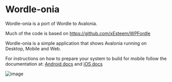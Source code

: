 # Wordle-onia

Wordle-onia is a port of Wordle to Avalonia. 

Much of the code is based on https://github.com/xEsteem/WPFordle

Wordle-onia is a simple application that shows Avalonia running on Desktop, Mobile and Web.

For instructions on how to prepare your system to build for mobile follow the documentation at:
[Android docs](https://docs.avaloniaui.net/docs/guides/platforms/android/) and [iOS docs](https://docs.avaloniaui.net/docs/guides/platforms/ios/)

![image](https://user-images.githubusercontent.com/4672627/156905488-b8fa7821-e1e7-4251-8f54-2a8d303e4ee9.png)




